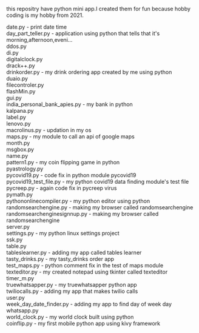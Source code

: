this repositry have python mini app.I created them for fun because hobby coding is my hobby from 2021.

date.py - print date time\
day_part_teller.py - application using python that tells that it's morning,afternoon,eveni…\
ddos.py\
di.py\
digitalclock.py\
drack++.py\
drinkorder.py - my drink ordering app created by me using python\
duaio.py\
filecontroler.py\
flashMin.py\
gui.py\
india_personal_bank_apies.py - my bank in python\
kalpana.py\
label.py\
lenovo.py\
macrolinus.py - updation in my os\
maps.py - my module to call an api of google maps\
month.py\
msgbox.py\
name.py\
pattern1.py - my coin flipping game in python\
pyastrology.py\
pycovid19.py - code fix in python module pycovid19\
pycovid19_test_file.py - my python covid19 data finding module's test file\
pycreep.py - again code fix in pycreep virus\
pymath.py\
pythononlinecompiler.py - my python editor using python\
randomsearchengine.py - making my browser called randomsearchengine\
randomsearchenginesignnup.py - making my browser called randomsearchengine\
server.py\
settings.py - my python linux settings project\
ssk.py\
table.py\
tableslearner.py - adding my app called tables learner\
tasty_drinks.py  - my tasty_drinks order app\
test_maps.py - python comment fix in the test of maps module\
texteditor.py - my created notepad using tkinter called texteditor\
timer_m.py\
truewhatsapper.py - my truewhatsapper python app\
twiliocalls.py - adding my app that makes twilio calls\
user.py\
week_day_date_finder.py - adding my app to find day of week day\
whatsapp.py\
world_clock.py  - my world clock built using python\
coinflip.py - my first mobile python app using kivy framework



